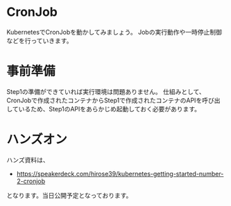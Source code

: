 <style>
.tablelines table, .tablelines td, .tablelines th {
  border: 2px solid black;
  padding: 3px; 
}
</style>

# CronJob
KubernetesでCronJobを動かしてみましょう。
Jobの実行動作や一時停止制御などを行っていきます。

# 事前準備

Step1の準備ができていれば実行環境は問題ありません。
仕組みとして、CronJobで作成されたコンテナからStep1で作成されたコンテナのAPIを呼び出しているため、Step1のAPIをあらかじめ起動しておく必要があります。

# ハンズオン

ハンズ資料は、

- https://speakerdeck.com/hirose39/kubernetes-getting-started-number-2-cronjob

となります。当日公開予定となっております。
